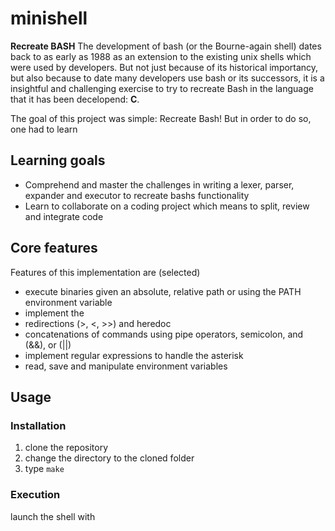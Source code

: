 # minishell

**Recreate BASH**
The development of bash (or the Bourne-again shell) dates back to as early as 1988 as an extension to the existing unix shells which were used by developers.
But not just because of its historical importancy, but also because to date many developers use bash or its successors, it is a insightful and challenging exercise to try to recreate Bash in the language that it has been decelopend: **C**.

The goal of this project was simple: Recreate Bash!
But in order to do so, one had to learn 

## Learning goals
- Comprehend and master the challenges in writing a lexer, parser, expander and executor to recreate bashs functionality
- Learn to collaborate on a coding project which means to split, review and integrate code

## Core features
Features of this implementation are (selected)
- execute binaries given an absolute, relative path or using the PATH environment variable
- implement the 
- redirections (>, <, >>) and heredoc
- concatenations of commands using pipe operators, semicolon, and (&&), or (||)
- implement regular expressions to handle the asterisk
- read, save and manipulate environment variables

## Usage

### Installation
1. clone the repository
2. change the directory to the cloned folder 
3. type ```make```

### Execution
launch the shell with 

